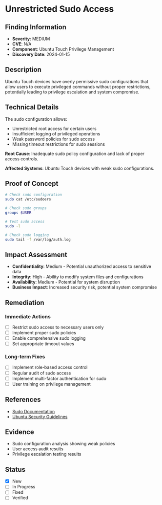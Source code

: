 # Unrestricted Sudo Access

## Finding Information
- **Severity**: MEDIUM
- **CVE**: N/A
- **Component**: Ubuntu Touch Privilege Management
- **Discovery Date**: 2024-01-15

## Description
Ubuntu Touch devices have overly permissive sudo configurations that allow users to execute privileged commands without proper restrictions, potentially leading to privilege escalation and system compromise.

## Technical Details
The sudo configuration allows:
- Unrestricted root access for certain users
- Insufficient logging of privileged operations
- Weak password policies for sudo access
- Missing timeout restrictions for sudo sessions

**Root Cause**: Inadequate sudo policy configuration and lack of proper access controls.

**Affected Systems**: Ubuntu Touch devices with weak sudo configurations.

## Proof of Concept
```bash
# Check sudo configuration
sudo cat /etc/sudoers

# Check sudo groups
groups $USER

# Test sudo access
sudo -l

# Check sudo logging
sudo tail -f /var/log/auth.log
```

## Impact Assessment
- **Confidentiality**: Medium - Potential unauthorized access to sensitive data
- **Integrity**: High - Ability to modify system files and configurations
- **Availability**: Medium - Potential for system disruption
- **Business Impact**: Increased security risk, potential system compromise

## Remediation
### Immediate Actions
- [ ] Restrict sudo access to necessary users only
- [ ] Implement proper sudo policies
- [ ] Enable comprehensive sudo logging
- [ ] Set appropriate timeout values

### Long-term Fixes
- [ ] Implement role-based access control
- [ ] Regular audit of sudo access
- [ ] Implement multi-factor authentication for sudo
- [ ] User training on privilege management

## References
- [Sudo Documentation](https://www.sudo.ws/docs/)
- [Ubuntu Security Guidelines](https://ubuntu.com/security)

## Evidence
- Sudo configuration analysis showing weak policies
- User access audit results
- Privilege escalation testing results

## Status
- [x] New
- [ ] In Progress
- [ ] Fixed
- [ ] Verified
